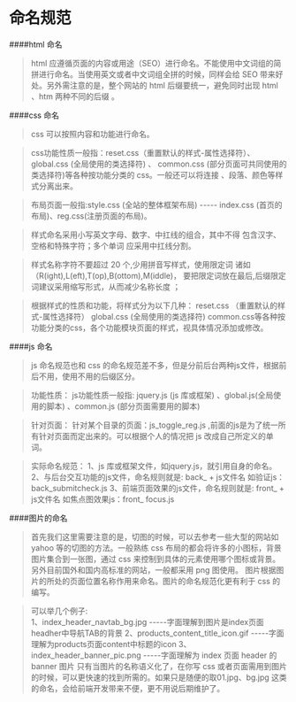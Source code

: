 # 命名规范

####html 命名   
>html 应遵循页面的内容或用途（SEO）进行命名。不能使用中文词组的简拼进行命名。当使用英文或者中文词组全拼的时候，同样会给 SEO 带来好处。另外需注意的是，整个网站的 html 后缀要统一，避免同时出现  html  、htm 两种不同的后缀 。

####css 命名   
>css 可以按照内容和功能进行命名。   

>css功能性质一般指：reset.css（重置默认的样式-属性选择符）、global.css (全局使用的类选择符)  、 common.css (部分页面可共同使用的类选择符)等各种按功能分类的 css。一般还可以将连接 、段落、颜色等样式分离出来。  

>布局页面一般指:style.css (全站的整体框架布局) -----  index.css (首页的布局)、reg.css(注册页面的布局)。  

>样式命名采用小写英文字母、数字、中扛线的组合，其中不得 包含汉字、空格和特殊字符；多个单词 应采用中扛线分割。   

>样式名称字符不要超过 20 个,少用拼音写样式，使用限定词 诸如（R(ight),L(eft),T(op),B(ottom),M(iddle)， 要把限定词放在最后,后缀限定词建议采用缩写形式，从而减少名称长度 ；  

>根据样式的性质和功能，将样式分为以下几种：  reset.css （重置默认的样式-属性选择符） global.css  (全局使用的类选择符)    common.css等各种按功能分类的css，各个功能模块页面的样式，视具体情况添加或修改。

####js 命名   
>js 命名规范也和 css 的命名规范差不多，但是分前后台两种js文件，根据前后不用，使用不用的后缀区分。   

>功能性质：
>js功能性质一般指: jquery.js (js 库或框架)  、global.js(全局使用的脚本)  、common.js (部分页面需要用的脚本)   

>针对页面：
针对某个目录的页面：js_toggle_reg.js ,前面的js是为了统一所有针对页面而定出来的。可以根据个人的情况把 js 改成自己所定义的单词。  

>实际命名规范：
>1、js 库或框架文件，如jquery.js，就引用自身的命名。                 
>2、与后台交互功能的js文件，命名规则就是: back_ +  js文件名    如验证js：back_submitcheck.js
>3、前端页面效果的js文件，命名规则就是: front_ +  js文件名     如焦点图效果js：front_ focus.js

####图片的命名     
>首先我们这里需要注意的是，切图的时候，可以去参考一些大型的网站如 yahoo 等的切图的方法。一般熟练 css 布局的都会将许多的小图标，背景图片集合到一张图，通过 css 来控制到具体的元素使用哪个图标或背景。另外目前国外和国内高标准的网站，一般都采用 png 图使用。 图片根据图片的所处的页面位置名称作用来命名。图片的命名规范化更有利于 css 的编写。

>可以举几个例子:     
>1、index_header_navtab_bg.jpg -----字面理解到图片是index页面headher中导航TAB的背景 
>2、products_content_title_icon.gif -----字面理解为products页面content中标题的icon 
>3、index_header_banner_pic.png -----字面理解为 index 页面 header 的 banner 图片    只有当图片的名称语义化了，在你写 css 或者页面需用到图片的时候，可以更快速的找到所需的。如果只是随便的取01.jpg、bg.jpg 这类的命名，会给前端开发带来不便，更不用说后期维护了。
